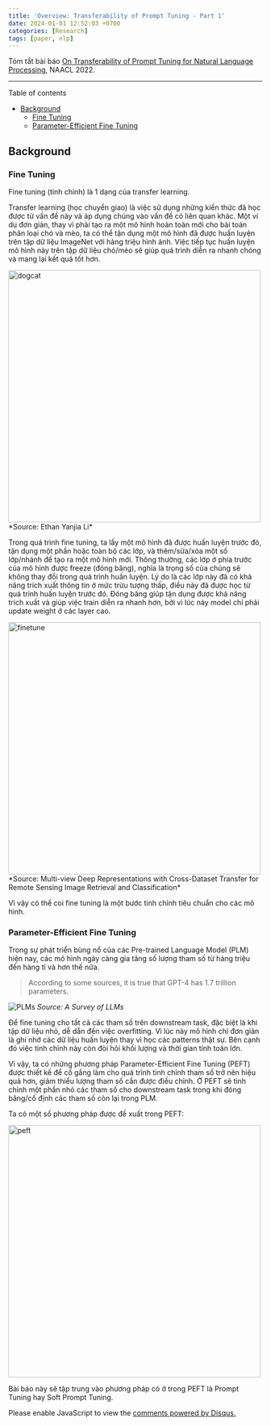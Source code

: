 ```yaml
---
title: 'Overview: Transferability of Prompt Tuning - Part 1'
date: 2024-01-01 12:52:03 +0700
categories: [Research]
tags: [paper, nlp]     
---
```

Tóm tắt bài báo [On Transferability of Prompt Tuning for Natural Language Processing](https://aclanthology.org/2022.naacl-main.290.pdf),  NAACL 2022.

---

Table of contents
- [Background](#background)
  - [Fine Tuning](#fine-tuning)
  - [Parameter-Efficient Fine Tuning](#parameter-efficient-fine-tuning)

## Background<a name="background"></a>
### Fine Tuning<a name="fine-tuning"></a>
Fine tuning (tinh chỉnh) là 1 dạng của transfer learning. 

Transfer learning (học chuyển giao) là việc sử dụng những kiến thức đã học được từ vấn đề này và áp dụng chúng vào vấn đề  có liên quan khác. Một ví dụ đơn giản, thay vì phải tạo ra một mô hình hoàn toàn mới cho bài toán phân loại chó và mèo, ta có thể tận dụng một mô hình đã được huấn luyện trên tập dữ liệu ImageNet với hàng triệu hình ảnh. Việc tiếp tục huấn luyện mô hình này trên tập dữ liệu chó/mèo sẽ giúp quá trình diễn ra nhanh chóng và mang lại kết quả tốt hơn.

<img src="https://miro.medium.com/v2/resize:fit:822/1*CV81vQUQTq-ko_ER9gvqjg.png" alt ="dogcat" width="500"/>
*Source: Ethan Yanjia Li*


Trong quá trình fine tuning, ta lấy một mô hình đã được huấn luyện trước đó, tận dụng một phần hoặc toàn bộ các lớp, và thêm/sửa/xóa một số lớp/nhánh để tạo ra một mô hình mới. Thông thường, các lớp ở phía trước của mô hình được freeze (đóng băng), nghĩa là trọng số của chúng sẽ không thay đổi trong quá trình huấn luyện. Lý do là các lớp này đã có khả năng trích xuất thông tin ở mức trừu tượng thấp, điều này đã được học từ quá trình huấn luyện trước đó. Đóng băng giúp tận dụng được khả năng trích xuất và giúp việc train diễn ra nhanh hơn, bởi vì lúc này model chỉ phải update weight ở các layer cao.

<img src="https://www.researchgate.net/publication/339658226/figure/fig2/AS:941670916952066@1601523250692/Two-types-of-fine-tuning-techniques-using-pretrained-model-trained-on-ImageNet-The-first.png" alt="finetune" width="500"/>
*Source: Multi-view Deep Representations with Cross-Dataset Transfer for Remote Sensing Image Retrieval and Classification*

Vì vậy có thể coi fine tuning là một bước tinh chỉnh tiêu chuẩn cho các mô hình.


### Parameter-Efficient Fine Tuning<a name="parameter-efficient-fine-tuning"></a>

Trong sự phát triển bùng nổ của các Pre-trained Language Model (PLM) hiện nay, các mô hình ngày càng gia tăng số lượng tham số từ hàng triệu đến hàng tỉ và hơn thế nữa.

> According to some sources, it is true that GPT-4 has 1.7 trillion parameters.

![PLMs](https://i.ibb.co/nPyN2d8/1-Ei-Qh-BVc-Ypp8sb-R0qn-L1rc-A.webp)
*Source: A Survey of LLMs*

Để fine tuning cho tất cả các tham số trên downstream task, đặc biệt là khi tập dữ liệu nhỏ, dễ dẫn đến việc overfitting. Vì lúc này mô hình chỉ đơn giản là ghi nhớ các dữ liệu huấn luyện thay vì học các patterns thật sự. Bên cạnh đó việc tinh chỉnh này còn đòi hỏi khối lượng và thời gian tính toán lớn.

Vì vậy, ta có những phương pháp Parameter-Efficient Fine Tuning (PEFT) được thiết kế để cố gắng làm cho quá trình tinh chỉnh tham số trở nên hiệu quả hơn, giảm thiểu lượng tham số cần được điều chỉnh. Ở PEFT sẽ tinh chỉnh một phần nhỏ các tham số cho downstream task trong khi đóng băng/cố định các tham số còn lại trong PLM. 

Ta có một số phương pháp được đề xuất trong PEFT:

<img src="https://i.ibb.co/ZMSd6xq/Screenshot-from-2024-01-01-23-21-35.png"  alt="peft" width="500"/>

Bài báo này sẽ tập trung vào phương pháp có ở trong PEFT là Prompt Tuning hay Soft Prompt Tuning.


<div id="disqus_thread"></div>
<script>
    /**
    *  RECOMMENDED CONFIGURATION VARIABLES: EDIT AND UNCOMMENT THE SECTION BELOW TO INSERT DYNAMIC VALUES FROM YOUR PLATFORM OR CMS.
    *  LEARN WHY DEFINING THESE VARIABLES IS IMPORTANT: https://disqus.com/admin/universalcode/#configuration-variables    */
    /*
    var disqus_config = function () {
    this.page.url = PAGE_URL;  // Replace PAGE_URL with your page's canonical URL variable
    this.page.identifier = PAGE_IDENTIFIER; // Replace PAGE_IDENTIFIER with your page's unique identifier variable
    };
    */
    (function() { // DON'T EDIT BELOW THIS LINE
    var d = document, s = d.createElement('script');
    s.src = 'https://https-tointech-github-io.disqus.com/embed.js';
    s.setAttribute('data-timestamp', +new Date());
    (d.head || d.body).appendChild(s);
    })();
</script>
<noscript>Please enable JavaScript to view the <a href="https://disqus.com/?ref_noscript">comments powered by Disqus.</a></noscript>